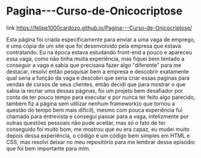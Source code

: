 # Pagina---Curso-de-Onicocriptose

link https://felipe1000cardozo.github.io/Pagina---Curso-de-Onicocriptose/

Esta página foi criada especificamente para enviar a uma vaga de emprego,
é uma cópia de um site que foi desenvolvido pela empresa que estava contratando.
Eu na época estava estudando front-end a pouco e apareceu essa vaga, como não tinha muita experiência,
mas fiquei bem tentado a conseguir a vaga e sabia que precisava fazer algo "diferente" para me destacar,
resolvi então pesquisar bem a empresa e descobrir exatamente qual seria a função da vaga e descobri que seria
criar essas paginas para vendas de cursos de seus clientes, então decidi que para mostrar o que sabia ia recriar uma dessas
páginas, foi um projeto bem desafiador por conta de ter pouco tempo para executar e por nunca ter feito algo parecido,
também fiz a página sem utilizar nenhum framework(o que tornou a questão do tempo bem mais difícil), mesmo com pouca experiência
fui chamado para entrevista e consegui passar para a vaga, infelizmente por outras questões pessoais não pude aceitar, mas só o fato de ter conseguido
foi muito bom, me mostrou que eu era capaz, eu mudei muito depois dessa experiência, o código é um código bem simples em HTML e CSS,
mas resolvi deixar no meu repositório para me lembrar desse episódio que foi bem importante para mim.

